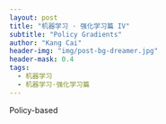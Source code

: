```yaml
---
layout: post
title: "机器学习 · 强化学习篇 IV"
subtitle: "Policy Gradients"
author: "Kang Cai"
header-img: "img/post-bg-dreamer.jpg"
header-mask: 0.4
tags:
  - 机器学习
  - 机器学习·强化学习篇
---
```


Policy-based